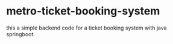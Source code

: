 # metro-ticket-booking-system

this a simple backend code for a ticket booking system with java springboot.
